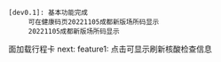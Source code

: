     [dev0.1]: 基本功能完成
         可在健康码页20221105成都新版场所码显示
         20221105成都新版场所码显示
面加载行程卡
    next:
       feature1: 点击可显示刷新核酸检查信息
